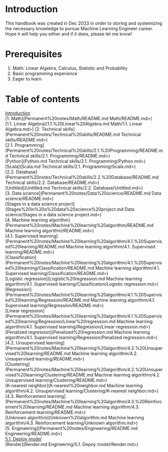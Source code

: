 # Introduction

This handbook was created in Dec 2023 in order to storing and systemizing the necessary knowledge to pursue Machine Learning Engineer career. Hope it will help you either and if it does, please let me know!

# Prerequisites

1. Math: Linear Algebra, Calculus, Statistic and Probability
2. Basic programming experience
3. Eager to learn

# Table of contents

[Introduction](Permanent%20notes/README.md)  
[1. Math](Permanent%20notes/Math/README.md Math/README.md>)  
	[1.1. Linear Algebra](1.1.%20Linear%20Algebra.md Math/1.1. Linear Algebra.md>) 
[2. Technical skills](Permanent%20notes/Technical%20skills/README.md Technical skills/README.md>)  
	[2.1. Programming](Permanent%20notes/Technical%20skills/2.1.%20Programming/README.md Technical skills/2.1. Programming/README.md>)  
		[Python](Python.md Technical skills/2.1. Programming/Python.md>)  
		[Scala](Scala.md Technical skills/2.1. Programming/Scala.md>)  
	[2.2. Database](Permanent%20notes/Technical%20skills/2.2.%20Database/README.md Technical skills/2.2. Database/README.md>)  
		[Untitled](Untitled.md Technical skills/2.2. Database/Untitled.md>)  
[3. Data science](Permanent%20notes/Data%20science/README.md Data science/README.md>)  
	[Stages in a data science project](Stages%20in%20a%20data%20science%20project.md Data science/Stages in a data science project.md>)  
[4. Machine learning algorithm](Permanent%20notes/Machine%20learning%20algorithm/README.md Machine learning algorithm/README.md>)  
	[4.1. Supervised learning](Permanent%20notes/Machine%20learning%20algorithm/4.1.%20Supervised%20learning/README.md Machine learning algorithm/4.1. Supervised learning/README.md>)  
	    [Classification](Permanent%20notes/Machine%20learning%20algorithm/4.1.%20Supervised%20learning/Classification/README.md Machine learning algorithm/4.1. Supervised learning/Classification/README.md>)  
			[Logistic regression](Logistic%20regression.md Machine learning algorithm/4.1. Supervised learning/Classification/Logistic regression.md>)  
		[Regression](Permanent%20notes/Machine%20learning%20algorithm/4.1.%20Supervised%20learning/Regression/README.md Machine learning algorithm/4.1. Supervised learning/Regression/README.md>)  
		    [Linear regression](Permanent%20notes/Machine%20learning%20algorithm/4.1.%20Supervised%20learning/Regression/Linear%20regression.md Machine learning algorithm/4.1. Supervised learning/Regression/Linear regression.md>)  
		    [Penalized regression](Penalized%20regression.md Machine learning algorithm/4.1. Supervised learning/Regression/Penalized regression.md>)  
	[4.2. Unsupervised learning](Permanent%20notes/Machine%20learning%20algorithm/4.2.%20Unsupervised%20learning/README.md Machine learning algorithm/4.2. Unsupervised learning/README.md>)  
		[Clustering](Permanent%20notes/Machine%20learning%20algorithm/4.2.%20Unsupervised%20learning/Clustering/README.md Machine learning algorithm/4.2. Unsupervised learning/Clustering/README.md>)  
      [K-nearest neighbor](K-nearest%20neighbor.md Machine learning algorithm/4.2. Unsupervised learning/Clustering/K-nearest neighbor.md>)  
	[4.3. Reinforcement learning](Permanent%20notes/Machine%20learning%20algorithm/4.3.%20Reinforcement%20learning/README.md Machine learning algorithm/4.3. Reinforcement learning/README.md>)  
	    [Unknown algorithm](Unknown%20algorithm.md Machine learning algorithm/4.3. Reinforcement learning/Unknown algorithm.md>)  
[5. Engineering](Permanent%20notes/Engineering/README.md Engineering/README.md>)  
	  [5.1. Deploy model](<5. Engineering/5.1. Deploy model/README.md>)  
	    [Render](Render.md Engineering/5.1. Depoy model/Render.md>)  
## 